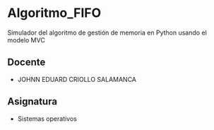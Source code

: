 # Algoritmo_FIFO
Simulador del algoritmo de gestión de memoria en Python usando el modelo MVC

## Docente
* JOHNN EDUARD CRIOLLO SALAMANCA

## Asignatura
* Sistemas operativos
